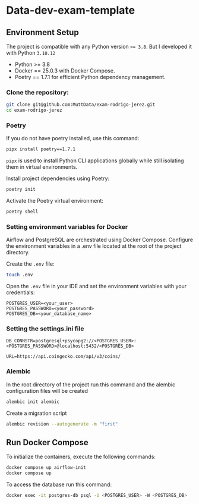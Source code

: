 # Data-dev-exam-template

## Environment Setup

The project is compatible with any Python version `>= 3.8`. But I developed it with Python `3.10.12`


- Python >= 3.8
- Docker == 25.0.3 with Docker Compose.
- Poetry == 1.7.1 for efficient Python dependency management.


### Clone the repository:
```bash
git clone git@github.com:MuttData/exam-rodrigo-jerez.git
cd exam-rodrigo-jerez
```

### Poetry
If you do not have poetry installed, use this command:
```bash
pipx install poetry==1.7.1
```
`pipx` is used to install Python CLI applications globally while still isolating them in virtual environments.

Install project dependencies using Poetry:
```bash
poetry init
```
Activate the Poetry virtual environment:
```bash
poetry shell
```

### Setting environment variables for Docker
Airflow and PostgreSQL are orchestrated using Docker Compose. Configure the environment variables in a .env file located at the root of the project directory.

Create the `.env` file:
```bash
touch .env
```
Open the `.env` file in your IDE and set the environment variables with your credentials:
```
POSTGRES_USER=<your_user>
POSTGRES_PASSWORD=<your_password>
POSTGRES_DB=<your_database_name>
```

### Setting the settings.ini file
```
DB_CONNSTR=postgresql+psycopg2://<POSTGRES_USER>:<POSTGRES_PASSWORD>@localhost:5432/<POSTGRES_DB>

URL=https://api.coingecko.com/api/v3/coins/
```

### Alembic

In the root directory of the project run this command and the alembic configuration files will be created
```bash
alembic init alembic
```
Create a migration script
```bash
alembic revision --autogenerate -m "first"
```


## Run Docker Compose
To initialize the containers, execute the following commands:
```bash
docker compose up airflow-init
docker compose up
```

To access the database run this command:
```bash
docker exec -it postgres-db psql -U <POSTGRES_USER> -W <POSTGRES_DB>
```

